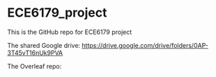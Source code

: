# ECE6179_project
This is the GitHub repo for ECE6179 project

The shared Google drive: https://drive.google.com/drive/folders/0AP-3T45vT16nUk9PVA

The Overleaf repo: 
